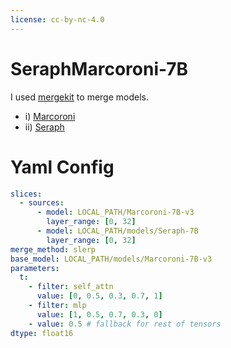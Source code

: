 ```yaml
---
license: cc-by-nc-4.0
---
```


# SeraphMarcoroni-7B

I used [mergekit](https://github.com/cg123/mergekit) to merge models.

- i) [Marcoroni](https://huggingface.co/AIDC-ai-business/Marcoroni-7B-v3)
- ii) [Seraph](https://huggingface.co/Weyaxi/Seraph-7B)

# Yaml Config

```yaml
slices:
  - sources:
      - model: LOCAL_PATH/Marcoroni-7B-v3
        layer_range: [0, 32]
      - model: LOCAL_PATH/models/Seraph-7B
        layer_range: [0, 32]
merge_method: slerp
base_model: LOCAL_PATH/models/Marcoroni-7B-v3
parameters:
  t:
    - filter: self_attn
      value: [0, 0.5, 0.3, 0.7, 1]
    - filter: mlp
      value: [1, 0.5, 0.7, 0.3, 0]
    - value: 0.5 # fallback for rest of tensors
dtype: float16
```